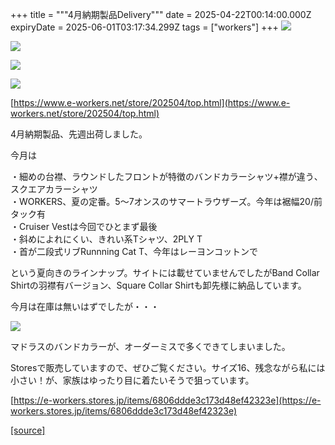 +++
title = """4月納期製品Delivery"""
date = 2025-04-22T00:14:00.000Z
expiryDate = 2025-06-01T03:17:34.299Z
tags = ["workers"]
+++
[![](https://blogger.googleusercontent.com/img/b/R29vZ2xl/AVvXsEiE_5GNIky2cqBYteF_P6FGN1YBmT8DDSbIuLCrtANsSa4BMNVsfXgUjY7cg4w8VmwrX_zvnDlG-fQjLyNxnmFoRYGb6gJdAZBxsllpiVop-m3vn4I7bMY8kWc2D_V0p_oQ9TVAWYFkSE_ZtLLowXMEFmp_hdqbaj17hxD4CYPj-ROD3rrowzj2atp8pMI/s320/i1-4-1.jpg)](https://blogger.googleusercontent.com/img/b/R29vZ2xl/AVvXsEiE_5GNIky2cqBYteF_P6FGN1YBmT8DDSbIuLCrtANsSa4BMNVsfXgUjY7cg4w8VmwrX_zvnDlG-fQjLyNxnmFoRYGb6gJdAZBxsllpiVop-m3vn4I7bMY8kWc2D_V0p_oQ9TVAWYFkSE_ZtLLowXMEFmp_hdqbaj17hxD4CYPj-ROD3rrowzj2atp8pMI/s1050/i1-4-1.jpg)

  
[![](https://blogger.googleusercontent.com/img/b/R29vZ2xl/AVvXsEhl8ijvVEBKMbj2xusLHK8ff3LtqlX952xqfjrmxbE4NDhT46d5MhrmThIHhyphenhypheniw87i8vNiXmtH7Xohs6tfF-MywsVWL5ZTUfiqZzvtrfUZhcfjO2J-g87I07BiklAwPaKn7aZFR5rTyUlnorIUbhHVR_fEfUCWaDal2I2VrZNT6J_yRBr9o_mxajlVhc3Q/s320/1-9.jpg)](https://blogger.googleusercontent.com/img/b/R29vZ2xl/AVvXsEhl8ijvVEBKMbj2xusLHK8ff3LtqlX952xqfjrmxbE4NDhT46d5MhrmThIHhyphenhypheniw87i8vNiXmtH7Xohs6tfF-MywsVWL5ZTUfiqZzvtrfUZhcfjO2J-g87I07BiklAwPaKn7aZFR5rTyUlnorIUbhHVR_fEfUCWaDal2I2VrZNT6J_yRBr9o_mxajlVhc3Q/s1125/1-9.jpg)

  

[![](https://blogger.googleusercontent.com/img/b/R29vZ2xl/AVvXsEi401rc2rspySl3iMr2tFw-8SCw-FXZzC5d2rrriBJEGEJOzKl1GfFiGLOxDrJeXHpdzM1HckxGgRXUMdrnynUYGApDNnq0L_9Tw_PGtAX8UDcSUgEK6QlahyphenhyphenhaWZihWVH77HvfWRcDktfFd97paKBk791De1CEkXYYjZDzBP94s1PUV-gp-wYfY_cHKKo/s320/i5-3.jpg)](https://blogger.googleusercontent.com/img/b/R29vZ2xl/AVvXsEi401rc2rspySl3iMr2tFw-8SCw-FXZzC5d2rrriBJEGEJOzKl1GfFiGLOxDrJeXHpdzM1HckxGgRXUMdrnynUYGApDNnq0L_9Tw_PGtAX8UDcSUgEK6QlahyphenhyphenhaWZihWVH77HvfWRcDktfFd97paKBk791De1CEkXYYjZDzBP94s1PUV-gp-wYfY_cHKKo/s1050/i5-3.jpg)

  

[![](https://blogger.googleusercontent.com/img/b/R29vZ2xl/AVvXsEhgvxdH1aDw3ls9lt_9g1cPuGfcUTF5GWOLVIO5P0hcURflBGIcmdcS7y5hY9RzLReIV2iNGU3PrwzINCvFZDcp7Z30uGpZ1J1_TxulvCtubDh7P3nYZ80gNAgbNptQucsElAp568HiGcU4HV3aGxD-4vVQwq3TjeBBtGTxauVQWyNdMUPPbNOHQovqGXI/s320/1-1.jpg)](https://blogger.googleusercontent.com/img/b/R29vZ2xl/AVvXsEhgvxdH1aDw3ls9lt_9g1cPuGfcUTF5GWOLVIO5P0hcURflBGIcmdcS7y5hY9RzLReIV2iNGU3PrwzINCvFZDcp7Z30uGpZ1J1_TxulvCtubDh7P3nYZ80gNAgbNptQucsElAp568HiGcU4HV3aGxD-4vVQwq3TjeBBtGTxauVQWyNdMUPPbNOHQovqGXI/s1125/1-1.jpg)

  

[https://www.e-workers.net/store/202504/top.html](https://www.e-workers.net/store/202504/top.html)

  

4月納期製品、先週出荷しました。

今月は

  

・細めの台襟、ラウンドしたフロントが特徴のバンドカラーシャツ+襟が違う、スクエアカラーシャツ  
・WORKERS、夏の定番。5～7オンスのサマートラウザーズ。今年は裾幅20/前タック有  
・Cruiser Vestは今回でひとまず最後  
・斜めによれにくい、きれい系Tシャツ、2PLY T  
・首が二段式リブRunnning Cat T、今年はレーヨンコットンで

  

という夏向きのラインナップ。サイトには載せていませんでしたがBand Collar Shirtの羽襟有バージョン、Square Collar Shirtも卸先様に納品しています。

  

今月は在庫は無いはずでしたが・・・

  

[![](https://blogger.googleusercontent.com/img/b/R29vZ2xl/AVvXsEhMMhna1WNvHDdy_mn-VcnYoubh8xg4_YNODTIN1bBag7Rr3rPSuKZggVlmz5hFhgPGZfAX_fFsJ-dwepziQix1ZIW-rvObjbJJQwk4Qyv-H7Xki2o54JdFBi6WbFrVFSuq90F8lKPXrXlJq_7ESfwSCNDUZE-1lRJaMwpBJ_qa6DDq3oLUuM5F2gMqr04/s320/1-3.jpg)](https://blogger.googleusercontent.com/img/b/R29vZ2xl/AVvXsEhMMhna1WNvHDdy_mn-VcnYoubh8xg4_YNODTIN1bBag7Rr3rPSuKZggVlmz5hFhgPGZfAX_fFsJ-dwepziQix1ZIW-rvObjbJJQwk4Qyv-H7Xki2o54JdFBi6WbFrVFSuq90F8lKPXrXlJq_7ESfwSCNDUZE-1lRJaMwpBJ_qa6DDq3oLUuM5F2gMqr04/s1125/1-3.jpg)

  
マドラスのバンドカラーが、オーダーミスで多くできてしまいました。

Storesで販売していますので、ぜひご覧ください。サイズ16、残念ながら私には小さい！が、家族はゆったり目に着たいそうで狙っています。

  

[https://e-workers.stores.jp/items/6806ddde3c173d48ef42323e](https://e-workers.stores.jp/items/6806ddde3c173d48ef42323e)

[[source]](https://eworkers.blogspot.com/2025/04/4delivery.html)
